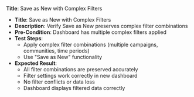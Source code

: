 **Title**: Save as New with Complex Filters

* **Title**: Save as New with Complex Filters
* **Description**: Verify Save as New preserves complex filter combinations
* **Pre-Condition**: Dashboard has multiple complex filters applied
* **Test Steps**:
  * Apply complex filter combinations (multiple campaigns, communities, time periods)
  * Use "Save as New" functionality
* **Expected Result**:
  * All filter combinations are preserved accurately
  * Filter settings work correctly in new dashboard
  * No filter conflicts or data loss
  * Dashboard displays filtered data correctly